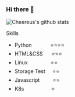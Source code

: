 ### Hi there 👋

<!--
|![Top Langs](https://github-readme-stats.vercel.app/api/top-langs/?username=Cheereus&theme=onedark)|![Cheereus's github stats](https://github-readme-stats.vercel.app/api?username=Cheereus&show_icons=true&theme=onedark)|
|----|----|
-->
![Cheereus's github stats](https://github-readme-stats.vercel.app/api?username=Cheereus&show_icons=true&theme=onedark)

Skills
- Python &nbsp;&nbsp;&nbsp;&nbsp;&nbsp;&nbsp;&nbsp;&nbsp;&nbsp;&nbsp;&nbsp;       :star::star::star::star:
- HTML&CSS &nbsp;&nbsp;&nbsp;&nbsp;     :star::star::star:
- Linux &nbsp;&nbsp;&nbsp;&nbsp;&nbsp;&nbsp;&nbsp;&nbsp;&nbsp;&nbsp;&nbsp;&nbsp;&nbsp;&nbsp; :star::star:
- Storage Test &nbsp;&nbsp;&nbsp;  :star::star:
- Javascript &nbsp;&nbsp;&nbsp;&nbsp;&nbsp;&nbsp;&nbsp;  :star::star:
- K8s &nbsp;&nbsp;&nbsp;&nbsp;&nbsp;&nbsp;&nbsp;&nbsp;&nbsp;&nbsp;&nbsp;&nbsp;&nbsp;&nbsp;&nbsp;&nbsp;&nbsp; :star:


